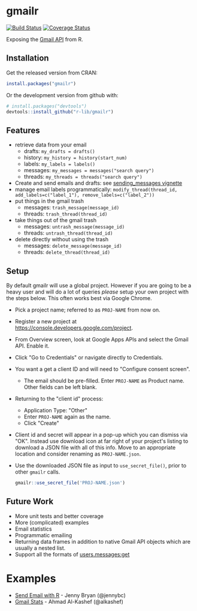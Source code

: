 # gmailr #

[![Build Status](https://travis-ci.org/r-lib/gmailr.svg?branch=master)](https://travis-ci.org/r-lib/gmailr)
[![Coverage Status](https://coveralls.io/repos/r-lib/gmailr/badge.svg)](https://coveralls.io/r/r-lib/gmailr)

Exposing the [Gmail API](https://developers.google.com/gmail/api/overview) from R.

## Installation ##

Get the released version from CRAN:

```R
install.packages("gmailr")
```

Or the development version from github with:

```R
# install.packages("devtools")
devtools::install_github("r-lib/gmailr")
```

## Features ##
- retrieve data from your email
  - drafts: `my_drafts = drafts()`
  - history: `my_history = history(start_num)`
  - labels: `my_labels = labels()`
  - messages: `my_messages = messages("search query")`
  - threads: `my_threads = threads("search query")`
- Create and send emails and drafts: see [sending_messages vignette](https://github.com/r-lib/gmailr/blob/master/vignettes/sending_messages.Rmd)
- manage email labels programmatically: `modify_thread(thread_id, add_labels=c("label_1"), remove_labels=c("label_2"))`
- put things in the gmail trash
  - messages: `trash_message(message_id)`
  - threads: `trash_thread(thread_id)`
- take things out of the gmail trash
  - messages: `untrash_message(message_id)`
  - threads: `untrash_thread(thread_id)`
- delete directly without using the trash
  - messages: `delete_message(message_id)`
  - threads: `delete_thread(thread_id)`

## Setup ##

By default gmailr will use a global project.  However if you are going to be a heavy user and will do a lot of queries _please_ setup your own project with the steps below. This often works best via Google Chrome.

* Pick a project name; referred to as `PROJ-NAME` from now on.
* Register a new project at <https://console.developers.google.com/project>.
* From Overview screen, look at Google Apps APIs and select the Gmail API. Enable it.
* Click "Go to Credentials" or navigate directly to Credentials.
* You want a get a client ID and will need to "Configure consent screen".
  - The email should be pre-filled. Enter `PROJ-NAME` as Product name. Other fields can be left blank.
* Returning to the "client id" process:
  - Application Type: "Other"
  - Enter `PROJ-NAME` again as the name.
  - Click "Create"
* Client id and secret will appear in a pop-up which you can dismiss via "OK". Instead use download icon at far right of your project's listing to download a JSON file with all of this info. Move to an appropriate location and consider renaming as `PROJ-NAME.json`.
* Use the downloaded JSON file as input to `use_secret_file()`, prior to other `gmailr` calls.

  ```R
  gmailr::use_secret_file('PROJ-NAME.json')
  ```

## Future Work ##

- More unit tests and better coverage
- More (complicated) examples
- Email statistics
- Programmatic emailing
- Returning data frames in addition to native Gmail API objects which are usually a nested list.
- Support all the formats of [users.messages:get](https://developers.google.com/gmail/api/v1/reference/users/messages/get)

# Examples #
- [Send Email with R](https://github.com/jennybc/send-email-with-r) - Jenny Bryan (@jennybc)
- [Gmail Stats](https://github.com/alkashef/gmailstats) - Ahmad Al-Kashef (@alkashef)
